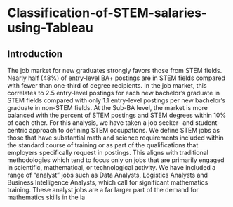 # Classification-of-STEM-salaries-using-Tableau

## Introduction

The job market for new graduates strongly favors those from STEM fields. Nearly half (48%) of entry-level BA+ postings are in STEM fields compared with fewer than one-third of degree recipients. In the job market, this correlates to 2.5 entry-level postings for each new bachelor’s graduate in STEM fields compared with only 1.1 entry-level postings per new bachelor’s graduate in non-STEM fields. At the Sub-BA level, the market is more balanced with the percent of STEM postings and STEM degrees within 10% of each other.
For this analysis, we have taken a job seeker- and student-centric approach to defining STEM occupations. We define STEM jobs as those that have substantial math and science requirements included within the standard course of training or as part of the qualifications that employers specifically request in postings. This aligns with traditional methodologies which tend to focus only on jobs that are primarily engaged in scientific, mathematical, or technological activity.
We have included a range of “analyst” jobs such as Data Analysts, Logistics Analysts and Business Intelligence Analysts, which call for significant mathematics training. These analyst jobs are a far larger part of the demand for mathematics skills in the la
